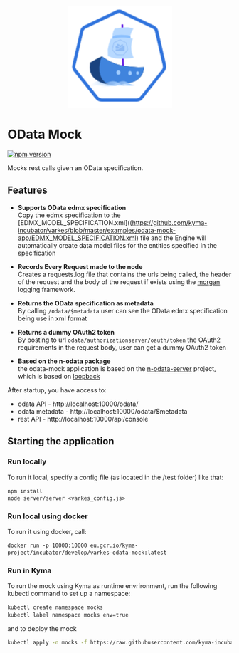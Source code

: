 <p align="center">
 <img src="https://raw.githubusercontent.com/kyma-incubator/varkes/master/logos/logo_medium.png" width="235">
</p>

# OData Mock
[![npm version](https://badge.fury.io/js/varkes-odata-mock.svg)](https://badge.fury.io/js/varkes-odata-mock)

Mocks rest calls given an OData specification.

## Features

- **Supports OData edmx specification** <br>
Copy the edmx specification to the [EDMX_MODEL_SPECIFICATION.xml]((https://github.com/kyma-incubator/varkes/blob/master/examples/odata-mock-app/EDMX_MODEL_SPECIFICATION.xml) file and the Engine will automatically create data model files for the entities specified in the specification

- **Records Every Request made to the node** <br>
Creates a requests.log file that contains the urls being called, the header of the request and the body of the request if exists using the [morgan](https://www.npmjs.com/package/morgan) logging framework.

- **Returns the OData specification as metadata** <br>
By calling `/odata/$metadata` user can see the OData edmx specification being use in xml format

- **Returns a dummy OAuth2 token** <br>
By posting to url `odata/authorizationserver/oauth/token` the OAuth2 requirements in the request body, user can get a dummy OAuth2 token

- **Based on the n-odata package** <br>
the odata-mock application is based on the [n-odata-server](https://github.com/htammen/n-odata-server) project, which is based on [loopback](https://loopback.io/) 

After startup, you have access to:
- odata API - http://localhost:10000/odata/
- odata metadata - http://localhost:10000/odata/$metadata
- rest API - http://localhost:10000/api/console

## Starting the application

### Run locally

To run it local, specify a config file (as located in the /test folder) like that:
```
npm install
node server/server <varkes_config.js>
```

### Run local using docker

To run it using docker, call:
```
docker run -p 10000:10000 eu.gcr.io/kyma-project/incubator/develop/varkes-odata-mock:latest
```

### Run in Kyma

To run the mock using Kyma as runtime envrironment, run the following kubectl command to set up a namespace:

```bash
kubectl create namespace mocks
kubectl label namespace mocks env=true
```

and to deploy the mock
```bash
kubectl apply -n mocks -f https://raw.githubusercontent.com/kyma-incubator/varkes/master/odata-mock/deployment/deployment.yaml
```

